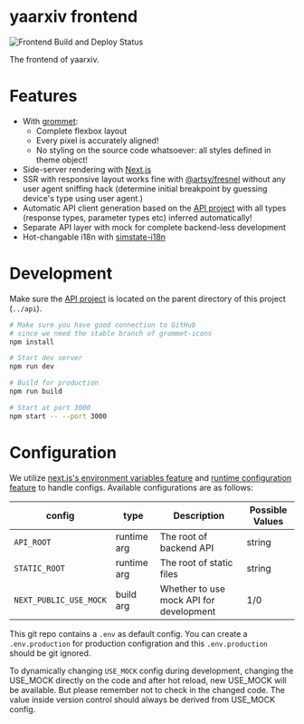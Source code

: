 # yaarxiv frontend

![Frontend Build and Deploy Status](https://img.shields.io/github/workflow/status/ddadaal/yaarxiv/Build%20and%20Publish%20frontend?label=Frontend%20Build%20and%20Deploy&style=flat-square)

The frontend of yaarxiv.

# Features

- With [grommet](https://v2.grommet.io/):
    - Complete flexbox layout
    - Every pixel is accurately aligned!
    - No styling on the source code whatsoever: all styles defined in theme object!
- Side-server rendering with [Next.js](https://nextjs.org/)
- SSR with responsive layout works fine with [@artsy/fresnel](https://github.com/artsy/fresnel) without any user agent sniffing hack (determine initial breakpoint by guessing device's type using user agent.)
- Automatic API client generation based on the [API project](https://github.com/ddadaal/yaarxiv/tree/master/api) with all types (response types, parameter types etc) inferred automatically!
- Separate API layer with mock for complete backend-less development
- Hot-changable i18n with [simstate-i18n](https://github.com/ddadaal/simstate-i18n)

# Development

Make sure the [API project](https://github.com/ddadaal/yaarxiv/tree/master/api) is located on the parent directory of this project (`../api`).

```bash
# Make sure you have good connection to GitHub
# since we need the stable branch of grommet-icons
npm install

# Start dev server
npm run dev

# Build for production
npm run build

# Start at port 3000
npm start -- --port 3000
```

# Configuration

We utilize [next.js's environment variables feature](https://nextjs.org/docs/basic-features/environment-variables) and [runtime configuration feature](https://nextjs.org/docs/api-reference/next.config.js/runtime-configuration) to handle configs. Available configurations are as follows:


| config                 | type        | Description                             | Possible Values |
| ---------------------- | ----------- | --------------------------------------- | --------------- |
| `API_ROOT`             | runtime arg | The root of backend API                 | string          |
| `STATIC_ROOT`          | runtime arg | The root of static files                | string          |
| `NEXT_PUBLIC_USE_MOCK` | build arg   | Whether to use mock API for development | 1/0             |


This git repo contains a `.env` as default config. You can create a `.env.production` for production configration and this `.env.production` should be git ignored.

To dynamically changing `USE_MOCK` config during development, changing the USE_MOCK directly on the code and after hot reload, new USE_MOCK will be available. But please remember not to check in the changed code. The value inside version control should always be derived from USE_MOCK config.
